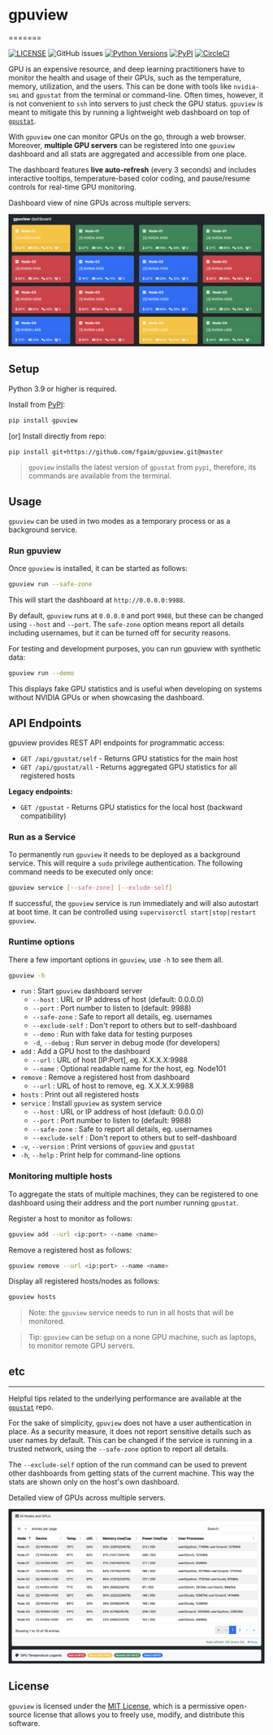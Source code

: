 # gpuview

=======

[![LICENSE](https://img.shields.io/github/license/fgaim/gpuview.svg)](https://github.com/fgaim/gpuview/blob/master/LICENSE)
![GitHub issues](https://img.shields.io/github/issues/fgaim/gpuview.svg)
[![Python Versions](https://img.shields.io/pypi/pyversions/gpuview.svg)](https://pypi.org/project/gpuview/)
[![PyPI](https://img.shields.io/pypi/v/gpuview.svg)](https://pypi.org/project/gpuview/)
[![CircleCI](https://circleci.com/gh/fgaim/gpuview.svg?style=shield)](https://circleci.com/gh/fgaim/gpuview)

GPU is an expensive resource, and deep learning practitioners have to monitor the health and usage of their GPUs, such as the temperature, memory, utilization, and the users. This can be done with tools like `nvidia-smi` and `gpustat` from the terminal or command-line. Often times, however, it is not convenient to `ssh` into servers to just check the GPU status. `gpuview` is meant to mitigate this by running a lightweight web dashboard on top of
[`gpustat`][repo_gpustat].  

With `gpuview` one can monitor GPUs on the go, through a web browser. Moreover, **multiple GPU servers** can be registered into one `gpuview` dashboard and all stats are aggregated and accessible from one place.

The dashboard features **live auto-refresh** (every 3 seconds) and includes interactive tooltips, temperature-based color coding, and pause/resume controls for real-time GPU monitoring.

Dashboard view of nine GPUs across multiple servers:  

![Screenshot of gpuview](https://github.com/fgaim/gpuview/blob/main/imgs/dash-1.png)

## Setup

Python 3.9 or higher is required.

Install from [PyPI][pypi_gpuview]:

```sh
pip install gpuview
```

[or] Install directly from repo:

```sh
pip install git+https://github.com/fgaim/gpuview.git@master
```

> `gpuview` installs the latest version of `gpustat` from `pypi`, therefore, its commands are available
from the terminal.

## Usage

`gpuview` can be used in two modes as a temporary process or as a background service.

### Run gpuview

Once `gpuview` is installed, it can be started as follows:

```sh
gpuview run --safe-zone
```

This will start the dashboard at `http://0.0.0.0:9988`.

By default, `gpuview` runs at `0.0.0.0` and port `9988`, but these can be changed using `--host` and `--port`. The `safe-zone` option means report all details including usernames, but it can be turned off for security reasons.

For testing and development purposes, you can run gpuview with synthetic data:

```sh
gpuview run --demo
```

This displays fake GPU statistics and is useful when developing on systems without NVIDIA GPUs or when showcasing the dashboard.

## API Endpoints

gpuview provides REST API endpoints for programmatic access:

* `GET /api/gpustat/self` - Returns GPU statistics for the main host
* `GET /api/gpustat/all` - Returns aggregated GPU statistics for all registered hosts

**Legacy endpoints:**

* `GET /gpustat` - Returns GPU statistics for the local host (backward compatibility)

### Run as a Service

To permanently run `gpuview` it needs to be deployed as a background service.
This will require a `sudo` privilege authentication.
The following command needs to be executed only once:

```sh
gpuview service [--safe-zone] [--exlude-self]
```

If successful, the `gpuview` service is run immediately and will also autostart at boot time. It can be controlled using `supervisorctl start|stop|restart gpuview`.

### Runtime options

There a few important options in `gpuview`, use `-h` to see them all.

```sh
gpuview -h
```

* `run`                : Start `gpuview` dashboard server
  * `--host`           : URL or IP address of host (default: 0.0.0.0)
  * `--port`           : Port number to listen to (default: 9988)
  * `--safe-zone`      : Safe to report all details, eg. usernames
  * `--exclude-self`   : Don't report to others but to self-dashboard
  * `--demo`           : Run with fake data for testing purposes
  * `-d`, `--debug`    : Run server in debug mode (for developers)
* `add`                : Add a GPU host to the dashboard
  * `--url`            : URL of host [IP:Port], eg. X.X.X.X:9988
  * `--name`           : Optional readable name for the host, eg. Node101
* `remove`             : Remove a registered host from dashboard
  * `--url`            : URL of host to remove, eg. X.X.X.X:9988
* `hosts`              : Print out all registered hosts
* `service`            : Install `gpuview` as system service
  * `--host`           : URL or IP address of host (default: 0.0.0.0)
  * `--port`           : Port number to listen to (default: 9988)
  * `--safe-zone`      : Safe to report all details, eg. usernames
  * `--exclude-self`   : Don't report to others but to self-dashboard
* `-v`, `--version`    : Print versions of `gpuview` and `gpustat`
* `-h`, `--help`       : Print help for command-line options

### Monitoring multiple hosts

To aggregate the stats of multiple machines, they can be registered to one dashboard using their address and the port number running `gpustat`.

Register a host to monitor as follows:

```sh
gpuview add --url <ip:port> --name <name>
```

Remove a registered host as follows:

```sh
gpuview remove --url <ip:port> --name <name>
```

Display all registered hosts/nodes as follows:

```sh
gpuview hosts
```

> Note: the `gpuview` service needs to run in all hosts that will be monitored.

> Tip: `gpuview` can be setup on a none GPU machine, such as laptops, to monitor remote GPU servers.

## etc

---

Helpful tips related to the underlying performance are available at the [`gpustat`][repo_gpustat] repo.

For the sake of simplicity, `gpuview` does not have a user authentication in place. As a security measure,
it does not report sensitive details such as user names by default. This can be changed if the service is
running in a trusted network, using the `--safe-zone` option to report all details.

The `--exclude-self` option of the run command can be used to prevent other dashboards from getting stats of the current machine. This way the stats are shown only on the host's own dashboard.

Detailed view of GPUs across multiple servers.  

![Screenshot of gpuview](https://github.com/fgaim/gpuview/blob/main/imgs/dash-2.png)

## License

`gpuview` is licensed under the [MIT License](LICENSE), which is a permissive open-source license that allows you to freely use, modify, and distribute this software.

[repo_gpustat]: https://github.com/wookayin/gpustat
[pypi_gpuview]: https://pypi.python.org/pypi/gpuview

